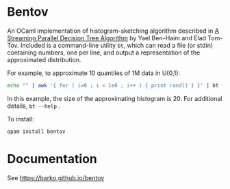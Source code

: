 
# Bentov

An OCaml implementation of histogram-sketching algorithm described in
[A Streaming Parallel Decision Tree
Algorithm](http://jmlr.org/papers/volume11/ben-haim10a/ben-haim10a.pdf)
by Yael Ben-Haim and Elad Tom-Tov. Included is a command-line utility
`bt`, which can read a file (or stdin) containing numbers, one per
line, and output a representation of the approximated distribution.

For example, to approximate 10 quantiles of 1M data in U(0,1):

```sh
echo "" | awk '{ for ( i=0 ; i < 1e6 ; i++ ) { print rand() } }' | bt -n 20 -u 10
```

In this example, the size of the approximating histogram is 20.  For
additional details, `bt --help` .

To install:

```sh
opam install bentov
```

# Documentation

See https://barko.github.io/bentov